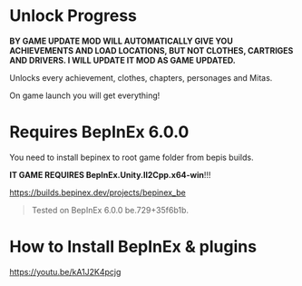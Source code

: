 # Unlock Progress

**BY GAME UPDATE MOD WILL AUTOMATICALLY GIVE YOU ACHIEVEMENTS AND LOAD LOCATIONS, BUT NOT CLOTHES, CARTRIGES AND DRIVERS. I WILL UPDATE IT MOD AS GAME UPDATED.**

Unlocks every achievement, clothes, chapters, personages and Mitas.

On game launch you will get everything!

# Requires BepInEx 6.0.0
You need to install bepinex to root game folder from bepis builds.

**IT GAME REQUIRES BepInEx.Unity.Il2Cpp.x64-win**!!!

https://builds.bepinex.dev/projects/bepinex_be
> Tested on BepInEx 6.0.0 be.729+35f6b1b.

# How to Install BepInEx & plugins
https://youtu.be/kA1J2K4pcjg
